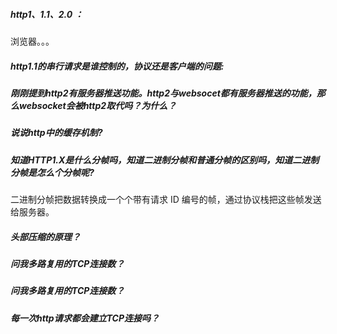 ##### http1、1.1、2.0 ：
浏览器。。。

##### http1.1的串行请求是谁控制的，协议还是客户端的问题:




##### 刚刚提到http2有服务器推送功能。http2与websocet都有服务器推送的功能，那么websocket会被http2取代吗？为什么？



##### 说说http中的缓存机制?


##### 知道HTTP1.X是什么分帧吗，知道二进制分帧和普通分帧的区别吗，知道二进制分帧是怎么个分帧呢?

二进制分帧把数据转换成一个个带有请求 ID 编号的帧，通过协议栈把这些帧发送给服务器。

##### 头部压缩的原理？


##### 问我多路复用的TCP连接数？


##### 问我多路复用的TCP连接数？


##### 每一次http请求都会建立TCP连接吗？
